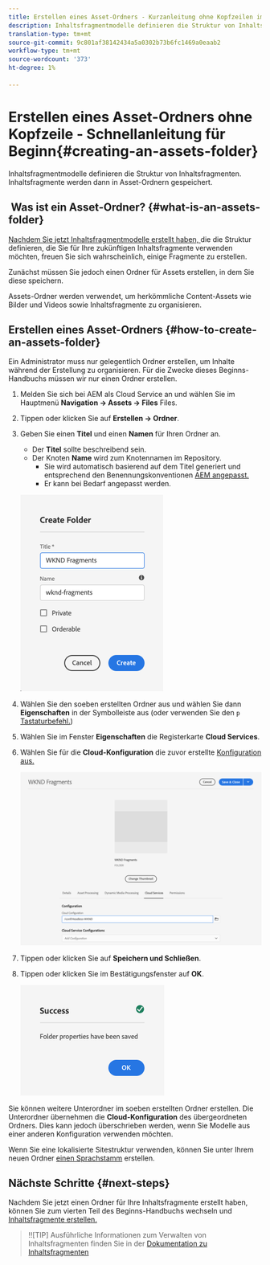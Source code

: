 ```yaml
---
title: Erstellen eines Asset-Ordners - Kurzanleitung ohne Kopfzeilen im Beginn
description: Inhaltsfragmentmodelle definieren die Struktur von Inhaltsfragmenten. Inhaltsfragmente werden dann in Asset-Ordnern gespeichert.
translation-type: tm+mt
source-git-commit: 9c801af38142434a5a0302b73b6fc1469a0eaab2
workflow-type: tm+mt
source-wordcount: '373'
ht-degree: 1%

---
```



# Erstellen eines Asset-Ordners ohne Kopfzeile - Schnellanleitung für Beginn{#creating-an-assets-folder}

Inhaltsfragmentmodelle definieren die Struktur von Inhaltsfragmenten. Inhaltsfragmente werden dann in Asset-Ordnern gespeichert.

##  Was ist ein Asset-Ordner? {#what-is-an-assets-folder}

[Nachdem Sie jetzt Inhaltsfragmentmodelle erstellt haben, ](create-content-model.md) die die Struktur definieren, die Sie für Ihre zukünftigen Inhaltsfragmente verwenden möchten, freuen Sie sich wahrscheinlich, einige Fragmente zu erstellen.

Zunächst müssen Sie jedoch einen Ordner für Assets erstellen, in dem Sie diese speichern.

Assets-Ordner werden verwendet, um herkömmliche Content-Assets wie Bilder und Videos sowie Inhaltsfragmente zu organisieren.[](/help/assets/manage-digital-assets.md)

## Erstellen eines Asset-Ordners {#how-to-create-an-assets-folder}

Ein Administrator muss nur gelegentlich Ordner erstellen, um Inhalte während der Erstellung zu organisieren. Für die Zwecke dieses Beginns-Handbuchs müssen wir nur einen Ordner erstellen.

1. Melden Sie sich bei AEM als Cloud Service an und wählen Sie im Hauptmenü **Navigation -> Assets -> Files** Files.
1. Tippen oder klicken Sie auf **Erstellen -> Ordner**.
1. Geben Sie einen **Titel** und einen **Namen** für Ihren Ordner an.
   * Der **Titel** sollte beschreibend sein.
   * Der Knoten **Name** wird zum Knotennamen im Repository.
      * Sie wird automatisch basierend auf dem Titel generiert und entsprechend den Benennungskonventionen [AEM angepasst.](/help/implementing/developing/introduction/naming-conventions.md)
      * Er kann bei Bedarf angepasst werden.

   ![Ordner erstellen](../assets/assets-folder-create.png)
1. Wählen Sie den soeben erstellten Ordner aus und wählen Sie dann **Eigenschaften** in der Symbolleiste aus (oder verwenden Sie den `p` [Tastaturbefehl.](/help/sites-cloud/authoring/getting-started/keyboard-shortcuts.md))
1. Wählen Sie im Fenster **Eigenschaften** die Registerkarte **Cloud Services**.
1. Wählen Sie für die **Cloud-Konfiguration** die zuvor erstellte [Konfiguration aus.](create-configuration.md)

   ![Asset-Ordner konfigurieren](../assets/assets-folder-configure.png)
1. Tippen oder klicken Sie auf **Speichern und Schließen**.
1. Tippen oder klicken Sie im Bestätigungsfenster auf **OK**.

   ![Bestätigungsfenster](../assets/assets-folder-confirmation.png)

Sie können weitere Unterordner im soeben erstellten Ordner erstellen. Die Unterordner übernehmen die **Cloud-Konfiguration** des übergeordneten Ordners. Dies kann jedoch überschrieben werden, wenn Sie Modelle aus einer anderen Konfiguration verwenden möchten.

Wenn Sie eine lokalisierte Sitestruktur verwenden, können Sie unter Ihrem neuen Ordner [einen Sprachstamm](/help/assets/translate-assets.md) erstellen.

## Nächste Schritte {#next-steps}

Nachdem Sie jetzt einen Ordner für Ihre Inhaltsfragmente erstellt haben, können Sie zum vierten Teil des Beginns-Handbuchs wechseln und [Inhaltsfragmente erstellen.](create-content-fragment.md)

>!![TIP]
Ausführliche Informationen zum Verwalten von Inhaltsfragmenten finden Sie in der [Dokumentation zu Inhaltsfragmenten](/help/assets/content-fragments/content-fragments.md)
